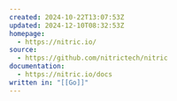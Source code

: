 ```yaml
---
created: 2024-10-22T13:07:53Z
updated: 2024-12-10T08:32:53Z
homepage:
  - https://nitric.io/
source:
  - https://github.com/nitrictech/nitric
documentation:
  - https://nitric.io/docs
written in: "[[Go]]"
---
```

